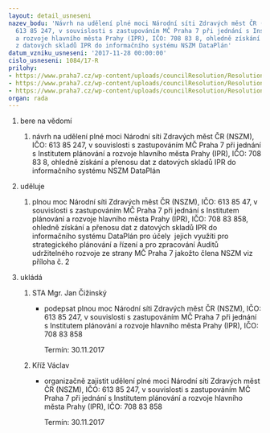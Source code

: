 ```yaml
---
layout: detail_usneseni
nazev_bodu: 'Návrh na udělení plné moci Národní síti Zdravých měst ČR (NSZM), IČO:
  613 85 247, v souvislosti s zastupováním MČ Praha 7 při jednání s Institutem plánování
  a rozvoje hlavního města Prahy (IPR), IČO: 708 83 8, ohledně získání a přenosu dat
  z datových skladů IPR do informačního systému NSZM DataPlán'
datum_vzniku_usneseni: '2017-11-28 00:00:00'
cislo_usneseni: 1084/17-R
prilohy:
- https://www.praha7.cz/wp-content/uploads/councilResolution/Resolutions/29721/export/Duvodova_zprava__povereni_NSZM_k_jednani_s_IPR_Praha~274325.docx
- https://www.praha7.cz/wp-content/uploads/councilResolution/Resolutions/29721/export/Priloha_c_2__povereni_NSZM_k_jednani_s_IPR_Praha~274324.docx
- https://www.praha7.cz/wp-content/uploads/councilResolution/Resolutions/29721/export/export~302226.pdf
organ: rada
---
```

<OL class=urzList_view id=urzList>
<LI class=urzClass1><SPAN name="1">bere na vědomí</SPAN> 
<OL class="urzOlClass decimal ">
<LI class=urzClass2 style="TEXT-ALIGN: left"><SPAN>
<P>návrh na udělení plné moci Národní síti Zdravých měst ČR (NSZM), IČO: 613 85 247, v souvislosti s zastupováním MČ Praha 7 při jednání s Institutem plánování a rozvoje hlavního města Prahy (IPR), IČO: 708 83 8, ohledně získání a přenosu dat z datových skladů IPR do informačního systému NSZM DataPlán</P></SPAN></LI></OL></LI>
<LI class=urzClass1><SPAN name="31">uděluje</SPAN> 
<OL class="urzOlClass decimal ">
<LI class=urzClass2 style="TEXT-ALIGN: left"><SPAN>
<P>plnou moc&nbsp;Národní síti Zdravých měst ČR (NSZM), IČO: 613 85 47, v souvislosti s zastupováním MČ Praha 7 při jednání s Institutem plánování a rozvoje hlavního města Prahy (IPR), IČO: 708 83 858, ohledně získání a přenosu dat z datových skladů IPR do informačního systému DataPlán pro účely&nbsp; jejich využíti pro strategického plánování a řízení a pro zpracování Auditů udržitelného rozvoje ze strany MČ Praha 7 jakožto člena NSZM viz příloha č. 2</P></SPAN></LI></OL></LI>
<LI class=urzClass1 id=urzUkoly><SPAN name="1">ukládá</SPAN>
<OL class=urzOlClass>
<LI class=urzClass2><SPAN>
<P>STA Mgr. Jan Čižinský</P></SPAN>
<UL class=urzUlClass>
<LI class=urzClass3><SPAN>
<P>podepsat plnou moc Národní síti Zdravých měst ČR (NSZM), IČO: 613 85 247, v souvislosti s zastupováním MČ Praha 7 při jednání s Institutem plánování a rozvoje hlavního města Prahy (IPR), IČO: 708 83 858</P></SPAN><SPAN class=urzUkolTermin>Termín:&nbsp;30.11.2017</SPAN></LI></UL></LI>
<LI class=urzClass2><SPAN>
<P>Kříž Václav</P></SPAN>
<UL class=urzUlClass>
<LI class=urzClass3><SPAN>
<P>organizačně zajistit udělení plné moci Národní síti Zdravých měst ČR (NSZM), IČO: 613 85 247, v souvislosti s zastupováním MČ Praha 7 při jednání s Institutem plánování a rozvoje hlavního města Prahy (IPR), IČO: 708 83 858</P></SPAN><SPAN class=urzUkolTermin>Termín:&nbsp;30.11.2017</SPAN></LI></UL></LI></OL></LI></OL>